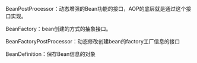 BeanPostProcessor：动态增强的Bean功能的接口，AOP的底层就是通过这个接口实现。

BeanFactory：bean创建的方式的抽象接口。

BeanFactoryPostProcessor：动态修改创建bean的factory工厂信息的接口

BeanDefinition：保存Bean信息的对象





